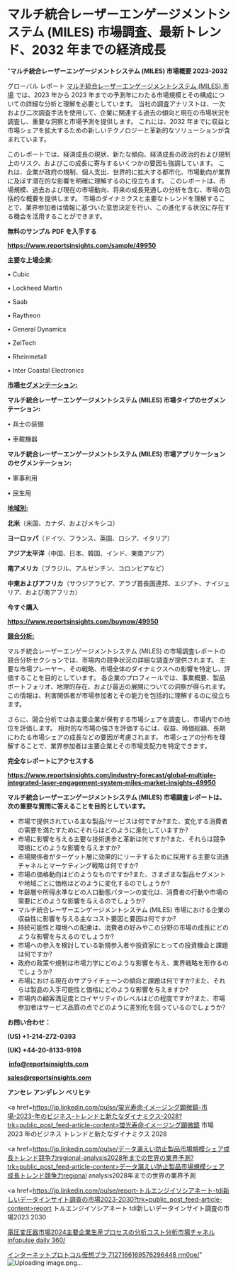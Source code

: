 # マルチ統合レーザーエンゲージメントシステム (MILES) 市場調査、最新トレンド、2032 年までの経済成長

"<strong>マルチ統合レーザーエンゲージメントシステム (MILES) 市場概要 2023-2032</strong>

グローバル レポート <a href=https://www.reportsinsights.com/sample/49950>マルチ統合レーザーエンゲージメントシステム (MILES) 市場</a> では、2023 年から 2023 年までの予測年にわたる市場規模とその構成についての詳細な分析と理解を必要としています。 当社の調査アナリストは、一次および二次調査手法を使用して、企業に関連する過去の傾向と現在の市場状況を調査し、重要な洞察と市場予測を提供します。 これには、2032 年までに収益と市場シェアを拡大​​するための新しいテクノロジーと革新的なソリューションが含まれています。

このレポートでは、経済成長の現状、新たな傾向、経済成長の政治的および規制上のリスク、およびこの成長に寄与するいくつかの要因も強調しています。 これは、企業が政府の規制、個人支出、世界的に拡大する都市化、市場動向が業界に及ぼす潜在的な影響を明確に理解するのに役立ちます。 このレポートは、市場規模、過去および現在の市場動向、将来の成長見通しの分析を含む、市場の包括的な概要を提供します。 市場のダイナミクスと主要なトレンドを理解することで、業界参加者は情報に基づいた意思決定を行い、この進化する状況に存在する機会を活用することができます。

<strong><b>無料のサンプル PDF を入手する</b></strong>

<a href=https://www.reportsinsights.com/sample/49950><strong><u>https://www.reportsinsights.com/sample/49950</u></strong></a>

<strong>主要な上場企業:</strong>

• Cubic

• Lockheed Martin

• Saab

• Raytheon

• General Dynamics

• ZelTech

• Rheinmetall

• Inter Coastal Electronics

<strong><u>市場セグメンテーション</u></strong><strong><u>:</u></strong>

<strong>マルチ統合レーザーエンゲージメントシステム (MILES) 市場タイプのセグメンテーション:</strong>

• 兵士の装備

• 車載機器

<strong>マルチ統合レーザーエンゲージメントシステム (MILES) 市場アプリケーションのセグメンテーション:</strong>

• 軍事利用

• 民生用

<strong><u>地域別</u></strong><strong><u>:</u></strong>

<strong>北米</strong>（米国、カナダ、およびメキシコ）

<strong>ヨーロッパ</strong>（ドイツ、フランス、英国、ロシア、イタリア）

<strong>アジア太平洋</strong>（中国、日本、韓国、インド、東南アジア）

<strong>南アメリカ</strong>（ブラジル、アルゼンチン、コロンビアなど）

<strong>中東およびアフリカ</strong>（サウジアラビア、アラブ首長国連邦、エジプト、ナイジェリア、および南アフリカ）

<strong>今すぐ購入</strong>

<a href=https://www.reportsinsights.com/buynow/49950><strong><u>https://www.reportsinsights.com/buynow/49950</u></strong></a>

<strong><u>競合分析:</u></strong>

マルチ統合レーザーエンゲージメントシステム (MILES) の市場調査レポートの競合分析セクションでは、市場内の競争状況の詳細な調査が提供されます。 主要な市場プレーヤー、その戦略、市場全体のダイナミクスへの影響を特定し、評価することを目的としています。 各企業のプロフィールでは、事業概要、製品ポートフォリオ、地理的存在、および最近の展開についての洞察が得られます。 この情報は、利害関係者が市場参加者とその能力を包括的に理解するのに役立ちます。

さらに、競合分析では各主要企業が保有する市場シェアを調査し、市場内での地位を評価します。 相対的な市場の強さを評価するには、収益、時価総額、長期にわたる市場シェアの成長などの要因が考慮されます。 市場シェアの分布を理解することで、業界参加者は主要企業とその市場支配力を特定できます。

<strong>完全なレポートにアクセスする</strong>

<a href=https://www.reportsinsights.com/industry-forecast/global-multiple-integrated-laser-engagement-system-miles-market-insights-49950><strong><u><b>https://www.reportsinsights.com/industry-forecast/global-multiple-integrated-laser-engagement-system-miles-market-insights-49950</b></u></strong></a>

<strong><b>マルチ統合レーザーエンゲージメントシステム (MILES) 市場調査レポートは、次の重要な質問に答えることを目的としています。</b></strong>
<ul>
  <li>市場で提供されている主な製品/サービスは何ですか?また、変化する消費者の需要を満たすためにそれらはどのように進化していますか?</li>
  <li>市場に影響を与える主要な技術進歩と革新は何ですか?また、それらは競争環境にどのような影響を与えますか?</li>
  <li>市場関係者がターゲット層に効果的にリーチするために採用する主要な流通チャネルとマーケティング戦略は何ですか?</li>
  <li>市場の価格動向はどのようなものですか?また、さまざまな製品セグメントや地域ごとに価格はどのように変化するのでしょうか?</li>
  <li>年齢層や所得水準などの人口動態パターンの変化は、消費者の行動や市場の需要にどのような影響を与えるのでしょうか?</li>
  <li>マルチ統合レーザーエンゲージメントシステム (MILES) 市場における企業の収益性に影響を与える主なコスト要因と要因は何ですか?</li>
  <li>持続可能性と環境への配慮は、消費者の好みやこの分野の市場の成長にどのような影響を与えるのでしょうか?</li>
  <li>市場への参入を検討している新規参入者や投資家にとっての投資機会と課題は何ですか?</li>
  <li>政府の政策や規制は市場力学にどのような影響を与え、業界戦略を形作るのでしょうか?</li>
  <li>市場における現在のサプライチェーンの傾向と課題は何ですか?また、それらは製品の入手可能性と価格にどのような影響を与えますか?</li>
  <li>市場内の顧客満足度とロイヤリティのレベルはどの程度ですか?また、市場参加者はサービス品質の点でどのように差別化を図っているのでしょうか?</li>
</ul>
<strong>お問い合わせ：</strong>

<strong>(US) +1-214-272-0393</strong>

<strong>(UK) +44-20-8133-9198</strong>

<strong> </strong><a href=info@reportsinsights.com><strong><u>info@reportsinsights.com</u></strong></a>

<a href=sales@reportsinsights.com><strong><u>sales@reportsinsights.com</u></strong></a>

<strong>アンセレ アンデレン ベリヒテ</strong>

<a href=https://jp.linkedin.com/pulse/蛍光寿命イメージング顕微鏡-市場-2023-年のビジネス-トレンドと新たなダイナミクス-2028?trk=public_post_feed-article-content>蛍光寿命イメージング顕微鏡 市場 2023 年のビジネス トレンドと新たなダイナミクス 2028</a>

<a href=https://jp.linkedin.com/pulse/データ漏えい防止製品市場規模シェア成長トレンド競争力regional-analysis2028年までの世界の業界予測?trk=public_post_feed-article-content>データ漏えい防止製品市場規模シェア成長トレンド競争力regional analysis2028年までの世界の業界予測</a>

<a href=https://jp.linkedin.com/pulse/report-トルエンジイソシアネート-tdi新しいデータインサイト調査の市場2023-2030?trk=public_post_feed-article-content>report トルエンジイソシアネート tdi新しいデータインサイト調査の市場2023 2030</a>

<a href=https://www.linkedin.com/pulse/電圧変圧器市場2024主要企業生産プロセスの分析コスト分析市場チャネル-infopulse-daily-360/>電圧変圧器市場2024主要企業生産プロセスの分析コスト分析市場チャネル infopulse daily 360/</a>

<a href=https://www.linkedin.com/pulse/インターネットプロトコル仮想プラ-7127166169576296448-rm0oe/>インターネットプロトコル仮想プラ 7127166169576296448 rm0oe/</a>"
![Uploading image.png…]()
